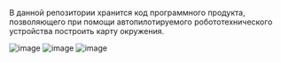 В данной репозитории хранится код программного продукта, позволяющего при помощи автопилотируемого робототехнического устройства построить карту окружения. 

![image](https://github.com/user-attachments/assets/efb808f3-0fb3-49b6-b525-ab089438d250)
![image](https://github.com/user-attachments/assets/4e49bc60-b311-4fcb-946e-b1430e27422b)
![image](https://github.com/user-attachments/assets/b7886553-a87b-47e2-a3e4-539e96568b4e)

